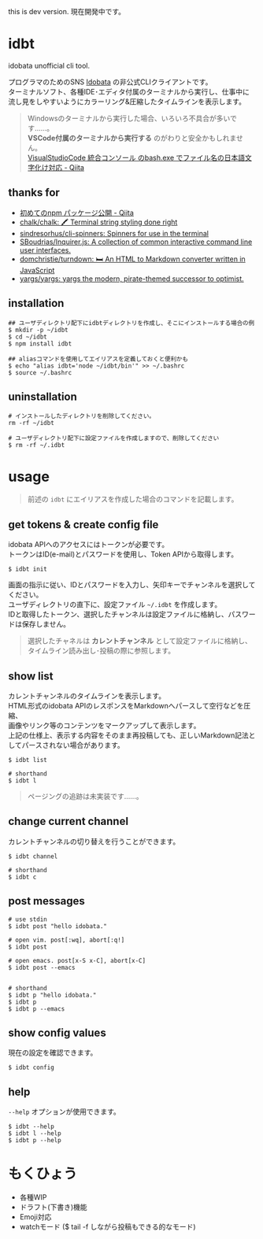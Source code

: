 this is dev version.
現在開発中です。


# idbt

idobata unofficial cli tool.

プログラマのためのSNS [Idobata](https://idobata.io/ja/home) の非公式CLIクライアントです。   
ターミナルソフト、各種IDE･エディタ付属のターミナルから実行し、仕事中に流し見をしやすいようにカラーリング&圧縮したタイムラインを表示します。

> Windowsのターミナルから実行した場合、いろいろ不具合が多いです……。   
> **VSCode付属のターミナルから実行する** のがわりと安全かもしれません。  
> [VisualStudioCode 統合コンソール のbash.exe でファイル名の日本語文字化け対応 - Qiita](https://qiita.com/0xmks/items/a3bb731cabfa61b18578)

## thanks for

* [初めてのnpm パッケージ公開 - Qiita](https://qiita.com/TsutomuNakamura/items/f943e0490d509f128ae2)
* [chalk/chalk: 🖍 Terminal string styling done right](https://github.com/chalk/chalk)
* [sindresorhus/cli-spinners: Spinners for use in the terminal](https://github.com/sindresorhus/cli-spinners)
* [SBoudrias/Inquirer.js: A collection of common interactive command line user interfaces.](https://github.com/SBoudrias/Inquirer.js)
* [domchristie/turndown: 🛏 An HTML to Markdown converter written in JavaScript](https://github.com/domchristie/turndown)
* [yargs/yargs: yargs the modern, pirate-themed successor to optimist.](https://github.com/yargs/yargs)


## installation

```
## ユーザディレクトリ配下にidbtディレクトリを作成し、そこにインストールする場合の例
$ mkdir -p ~/idbt
$ cd ~/idbt
$ npm install idbt

## aliasコマンドを使用してエイリアスを定義しておくと便利かも
$ echo "alias idbt='node ~/idbt/bin'" >> ~/.bashrc
$ source ~/.bashrc
```

## uninstallation

```
# インストールしたディレクトリを削除してください。
rm -rf ~/idbt

# ユーザディレクトリ配下に設定ファイルを作成しますので、削除してください
$ rm -rf ~/.idbt
```

# usage

> 前述の `idbt` にエイリアスを作成した場合のコマンドを記載します。

## get tokens & create config file

idobata APIへのアクセスにはトークンが必要です。   
トークンはID(e-mail)とパスワードを使用し、Token APIから取得します。

```
$ idbt init
```

画面の指示に従い、IDとパスワードを入力し、矢印キーでチャンネルを選択してください。   
ユーザディレクトリの直下に、設定ファイル `~/.idbt` を作成します。   
IDと取得したトークン、選択したチャンネルは設定ファイルに格納し、パスワードは保存しません。

> 選択したチャネルは **カレントチャンネル** として設定ファイルに格納し、タイムライン読み出し･投稿の際に参照します。

## show list

カレントチャンネルのタイムラインを表示します。   
HTML形式のidobata APIのレスポンスをMarkdownへパースして空行などを圧縮、   
画像やリンク等のコンテンツをマークアップして表示します。   
上記の仕様上、表示する内容をそのまま再投稿しても、正しいMarkdown記法としてパースされない場合があります。

```
$ idbt list 

# shorthand
$ idbt l
```

> ページングの追跡は未実装です……。

## change current channel

カレントチャンネルの切り替えを行うことができます。

```
$ idbt channel

# shorthand
$ idbt c
```

## post messages

```
# use stdin
$ idbt post "hello idobata."

# open vim. post[:wq], abort[:q!] 
$ idbt post 

# open emacs. post[x-S x-C], abort[x-C]
$ idbt post --emacs


# shorthand
$ idbt p "hello idobata."
$ idbt p 
$ idbt p --emacs
```

## show config values

現在の設定を確認できます。   

```
$ idbt config
```

## help

`--help` オプションが使用できます。

```
$ idbt --help
$ idbt l --help 
$ idbt p --help 
```

# もくひょう

* 各種WIP
* ドラフト(下書き)機能
* Emoji対応
* watchモード ($ tail -f しながら投稿もできる的なモード)